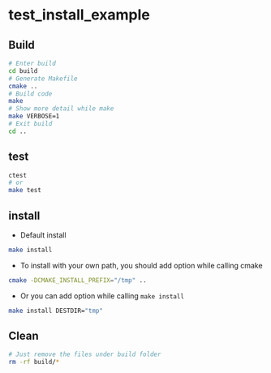 # test_install_example

## Build

```sh
# Enter build
cd build
# Generate Makefile
cmake ..
# Build code
make
# Show more detail while make
make VERBOSE=1
# Exit build
cd ..
```

## test

```sh
ctest
# or
make test
```

## install

* Default install

```sh
make install
```

* To install with your own path, you should add option while calling cmake

```sh
cmake -DCMAKE_INSTALL_PREFIX="/tmp" ..
```

* Or you can add option while calling `make install`

```sh
make install DESTDIR="tmp"
```

## Clean

```sh
# Just remove the files under build folder
rm -rf build/*
```
